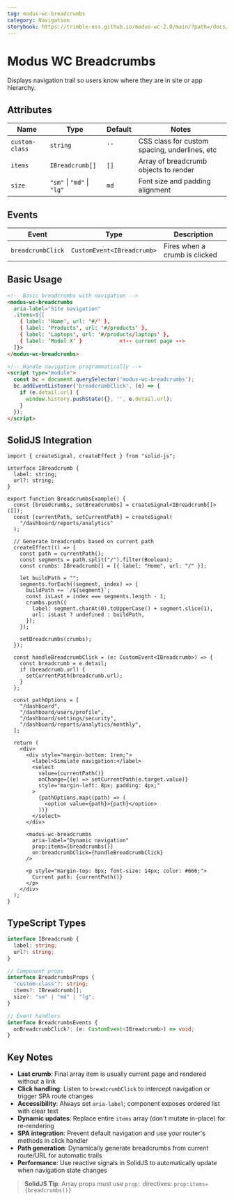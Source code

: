 ```yaml
---
tag: modus-wc-breadcrumbs
category: Navigation
storybook: https://trimble-oss.github.io/modus-wc-2.0/main/?path=/docs/components-breadcrumbs--docs
---
```


# Modus WC Breadcrumbs

Displays navigation trail so users know where they are in site or app hierarchy.

## Attributes

| Name           | Type                       | Default | Notes                                         |
| -------------- | -------------------------- | ------- | --------------------------------------------- |
| `custom-class` | `string`                   | `''`    | CSS class for custom spacing, underlines, etc |
| `items`        | `IBreadcrumb[]`            | `[]`    | Array of breadcrumb objects to render         |
| `size`         | `"sm"` \| `"md"` \| `"lg"` | `md`    | Font size and padding alignment               |

## Events

| Event             | Type                       | Description                   |
| ----------------- | -------------------------- | ----------------------------- |
| `breadcrumbClick` | `CustomEvent<IBreadcrumb>` | Fires when a crumb is clicked |

## Basic Usage

```html
<!-- Basic breadcrumbs with navigation -->
<modus-wc-breadcrumbs
  aria-label="Site navigation"
  .items=${[
    { label: 'Home', url: '#/' },
    { label: 'Products', url: '#/products' },
    { label: 'Laptops', url: '#/products/laptops' },
    { label: 'Model X' }            <!-- current page -->
  ]}>
</modus-wc-breadcrumbs>

<!-- Handle navigation programmatically -->
<script type="module">
  const bc = document.querySelector('modus-wc-breadcrumbs');
  bc.addEventListener('breadcrumbClick', (e) => {
    if (e.detail.url) {
      window.history.pushState({}, '', e.detail.url);
    }
  });
</script>
```

## SolidJS Integration

```tsx
import { createSignal, createEffect } from "solid-js";

interface IBreadcrumb {
  label: string;
  url?: string;
}

export function BreadcrumbsExample() {
  const [breadcrumbs, setBreadcrumbs] = createSignal<IBreadcrumb[]>([]);
  const [currentPath, setCurrentPath] = createSignal(
    "/dashboard/reports/analytics"
  );

  // Generate breadcrumbs based on current path
  createEffect(() => {
    const path = currentPath();
    const segments = path.split("/").filter(Boolean);
    const crumbs: IBreadcrumb[] = [{ label: "Home", url: "/" }];

    let buildPath = "";
    segments.forEach((segment, index) => {
      buildPath += `/${segment}`;
      const isLast = index === segments.length - 1;
      crumbs.push({
        label: segment.charAt(0).toUpperCase() + segment.slice(1),
        url: isLast ? undefined : buildPath,
      });
    });

    setBreadcrumbs(crumbs);
  });

  const handleBreadcrumbClick = (e: CustomEvent<IBreadcrumb>) => {
    const breadcrumb = e.detail;
    if (breadcrumb.url) {
      setCurrentPath(breadcrumb.url);
    }
  };

  const pathOptions = [
    "/dashboard",
    "/dashboard/users/profile",
    "/dashboard/settings/security",
    "/dashboard/reports/analytics/monthly",
  ];

  return (
    <div>
      <div style="margin-bottom: 1rem;">
        <label>Simulate navigation:</label>
        <select
          value={currentPath()}
          onChange={(e) => setCurrentPath(e.target.value)}
          style="margin-left: 8px; padding: 4px;"
        >
          {pathOptions.map((path) => (
            <option value={path}>{path}</option>
          ))}
        </select>
      </div>

      <modus-wc-breadcrumbs
        aria-label="Dynamic navigation"
        prop:items={breadcrumbs()}
        on:breadcrumbClick={handleBreadcrumbClick}
      />

      <p style="margin-top: 8px; font-size: 14px; color: #666;">
        Current path: {currentPath()}
      </p>
    </div>
  );
}
```

## TypeScript Types

```typescript
interface IBreadcrumb {
  label: string;
  url?: string;
}

// Component props
interface BreadcrumbsProps {
  "custom-class"?: string;
  items?: IBreadcrumb[];
  size?: "sm" | "md" | "lg";
}

// Event handlers
interface BreadcrumbsEvents {
  onBreadcrumbClick?: (e: CustomEvent<IBreadcrumb>) => void;
}
```

## Key Notes

- **Last crumb**: Final array item is usually current page and rendered without a link
- **Click handling**: Listen to `breadcrumbClick` to intercept navigation or trigger SPA route changes
- **Accessibility**: Always set `aria-label`; component exposes ordered list with clear text
- **Dynamic updates**: Replace entire `items` array (don't mutate in-place) for re-rendering
- **SPA integration**: Prevent default navigation and use your router's methods in click handler
- **Path generation**: Dynamically generate breadcrumbs from current route/URL for automatic trails
- **Performance**: Use reactive signals in SolidJS to automatically update when navigation state changes

> **SolidJS Tip**: Array props must use `prop:` directives: `prop:items={breadcrumbs()}`
